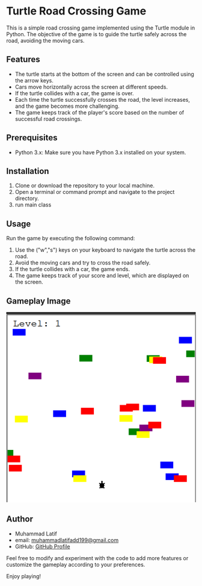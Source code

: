 # Turtle Road Crossing Game

This is a simple road crossing game implemented using the Turtle module in Python. The objective of the game is to guide the turtle safely across the road, avoiding the moving cars.

## Features

- The turtle starts at the bottom of the screen and can be controlled using the arrow keys.
- Cars move horizontally across the screen at different speeds.
- If the turtle collides with a car, the game is over.
- Each time the turtle successfully crosses the road, the level increases, and the game becomes more challenging.
- The game keeps track of the player's score based on the number of successful road crossings.

## Prerequisites

- Python 3.x: Make sure you have Python 3.x installed on your system.

## Installation

1. Clone or download the repository to your local machine.
2. Open a terminal or command prompt and navigate to the project directory.
3. run main class

## Usage

Run the game by executing the following command:

1. Use the ("w","s") keys on your keyboard to navigate the turtle across the road.
2. Avoid the moving cars and try to cross the road safely.
3. If the turtle collides with a car, the game ends.
4. The game keeps track of your score and level, which are displayed on the screen.


## **Gameplay Image**

![image](https://github.com/latif-muhammad/TurtleCrossing/blob/main/gameplay_turtle.png)

## Author
- Muhammad Latif
- email: muhammadlatifadd199@gmail.com
- GitHub: [GitHub Profile](https://github.com/latif-muhammad)

Feel free to modify and experiment with the code to add more features or customize the gameplay according to your preferences.

Enjoy playing!




